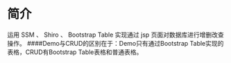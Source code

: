 # 简介
运用 SSM 、 Shiro 、 Bootstrap Table 实现通过 jsp 页面对数据库进行增删改查操作。
####Demo与CRUD的区别在于：Demo只有通过Bootstrap Table实现的表格，CRUD有Bootstrap Table表格和普通表格。
